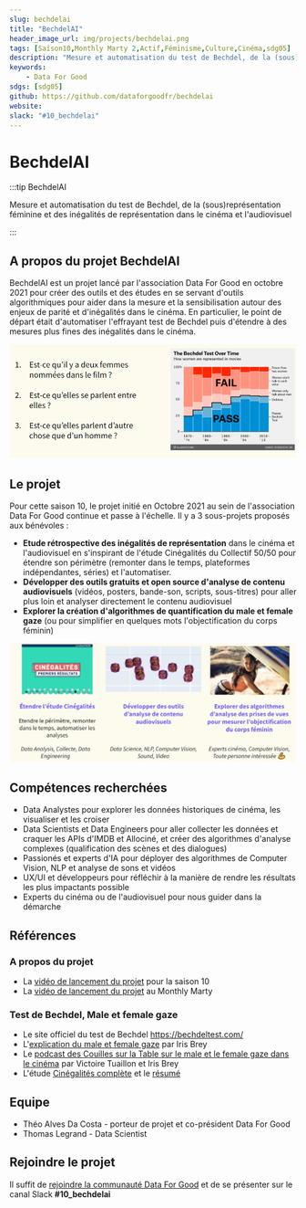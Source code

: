 ```yaml
---
slug: bechdelai
title: "BechdelAI"
header_image_url: img/projects/bechdelai.png
tags: [Saison10,Monthly Marty 2,Actif,Féminisme,Culture,Cinéma,sdg05]
description: "Mesure et automatisation du test de Bechdel, de la (sous)représentation féminine et des inégalités de représentation dans le cinéma et l'audiovisuel"
keywords:
    - Data For Good
sdgs: [sdg05]
github: https://github.com/dataforgoodfr/bechdelai
website: 
slack: "#10_bechdelai"
---
```


# BechdelAI

:::tip BechdelAI

Mesure et automatisation du test de Bechdel, de la (sous)représentation féminine et des inégalités de représentation dans le cinéma et l'audiovisuel

:::

## A propos du projet BechdelAI

BechdelAI est un projet lancé par l'association Data For Good en octobre 2021 pour créer des outils et des études en se servant d'outils algorithmiques pour aider dans la mesure et la sensibilisation autour des enjeux de parité et d'inégalités dans le cinéma. En particulier, le point de départ était d'automatiser l'effrayant test de Bechdel puis d'étendre à des mesures plus fines des inégalités dans le cinéma. 

![](./bechdel.png)

## Le projet

Pour cette saison 10, le projet initié en Octobre 2021 au sein de l'association Data For Good continue et passe à l'échelle. Il y a 3 sous-projets proposés aux bénévoles : 
- **Etude rétrospective des inégalités de représentation** dans le cinéma et l'audiovisuel en s'inspirant de l'étude Cinégalités du Collectif 50/50 pour étendre son périmètre (remonter dans le temps, plateformes indépendantes, séries) et l'automatiser. 
-  **Développer des outils gratuits et open source d'analyse de contenu audiovisuels** (vidéos, posters, bande-son, scripts, sous-titres) pour aller plus loin et analyser directement le contenu audiovisuel
- **Explorer la création d'algorithmes de quantification du male et female gaze** (ou pour simplifier en quelques mots l'objectification du corps féminin)

![](./bechdel_projets.png)


## Compétences recherchées
- Data Analystes pour explorer les données historiques de cinéma, les visualiser et les croiser
- Data Scientists et Data Engineers pour aller collecter les données et craquer les APIs d'IMDB et Allociné, et créer des algorithmes d'analyse complexes (qualification des scènes et des dialogues)
- Passionés et experts d'IA pour déployer des algorithmes de Computer Vision, NLP et analyse de sons et vidéos
- UX/UI et développeurs pour réfléchir à la manière de rendre les résultats les plus impactants possible
- Experts du cinéma ou de l'audiovisuel pour nous guider dans la démarche

## Références

### A propos du projet 

- La [vidéo de lancement du projet](https://www.youtube.com/watch?v=bnAXCjD2l80&t=1227s) pour la saison 10 
- La [vidéo de lancement du projet](https://www.youtube.com/watch?v=vu5SFiE43Kk&t=1292s) au Monthly Marty

### Test de Bechdel, Male et female gaze
- Le site officiel du test de Bechdel https://bechdeltest.com/
- L'[explication du male et female gaze](https://m.facebook.com/konbinifr/videos/iris-brey-nous-explique-le-male-et-female-gaze-dans-le-vid%C3%A9o-club/124495393087216/) par Iris Brey 
- Le [podcast des Couilles sur la Table sur le male et le female gaze dans le cinéma](https://www.youtube.com/watch?v=0oMsFlQk_m4&ab_channel=Lescouillessurlatable) par Victoire Tuaillon et Iris Brey 
- L'étude [Cinégalités complète](https://collectif5050.com/files/etudes/2022/02/Cinegalite-s-Rapport.pdf) et le [résumé](https://collectif5050.com/files/etudes/2021/12/5050-Cinegalites-presentation-Assises-0512.pdf)

## Equipe
- Théo Alves Da Costa - porteur de projet et co-président Data For Good
- Thomas Legrand - Data Scientist

## Rejoindre le projet
Il suffit de [rejoindre la communauté Data For Good](/join) et de se présenter sur le canal Slack **#10_bechdelai**